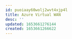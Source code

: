 ```yaml
---
id: puoiaay60wolj2wvt4xjp4l
title: Azure Virtual WAN
desc: ''
updated: 1653661276144
created: 1653661266622
---
```


